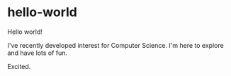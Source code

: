 # hello-world


Hello world!

I've recently developed interest for Computer Science.
I'm here to explore and have lots of fun.

Excited.
